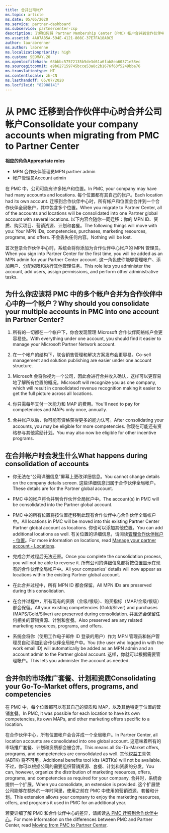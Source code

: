 ```yaml
---
title: 合并公司帐户
ms.topic: article
ms.date: 05/05/2020
ms.service: partner-dashboard
ms.subservice: partnercenter-csp
description: 了解如何将 Partner Membership Center (PMC) 帐户合并到合作伙伴中心的一个帐户中。 应用于从 PMC 到合作伙伴中心的迁移。
ms.assetid: 4A07A85A-594E-4121-808C-37E7FA18A0C5
author: laurabrenner
ms.author: labrenne
ms.localizationpriority: high
ms.custom: SEOMAY.20
ms.openlocfilehash: 63bbbc57572135b5de3d61a6fab8ea60371e58ec
ms.sourcegitcommit: e9b627159745bcce53a8c2b1676f63f5249bba76
ms.translationtype: HT
ms.contentlocale: zh-CN
ms.lasthandoff: 05/07/2020
ms.locfileid: "82908141"
---
```

# <a name="consolidate-your-company-accounts-when-migrating-from-pmc-to-partner-center"></a><span data-ttu-id="a057c-104">从 PMC 迁移到合作伙伴中心时合并公司帐户</span><span class="sxs-lookup"><span data-stu-id="a057c-104">Consolidate your company accounts when migrating from PMC to Partner Center</span></span>

<span data-ttu-id="a057c-105">**相应的角色**</span><span class="sxs-lookup"><span data-stu-id="a057c-105">**Appropriate roles**</span></span>

- <span data-ttu-id="a057c-106">MPN 合作伙伴管理员</span><span class="sxs-lookup"><span data-stu-id="a057c-106">MPN partner admin</span></span>
- <span data-ttu-id="a057c-107">帐户管理员</span><span class="sxs-lookup"><span data-stu-id="a057c-107">Account admin</span></span>

<span data-ttu-id="a057c-108">在 PMC 中，公司可能有许多帐户和位置。</span><span class="sxs-lookup"><span data-stu-id="a057c-108">In PMC, your company may have had many accounts and locations.</span></span> <span data-ttu-id="a057c-109">每个位置都有其自己的帐户。</span><span class="sxs-lookup"><span data-stu-id="a057c-109">Each location had its own account.</span></span> <span data-ttu-id="a057c-110">迁移到合作伙伴中心时，所有帐户和位置会合并到一个合作伙伴全局帐户，其中包含多个位置。</span><span class="sxs-lookup"><span data-stu-id="a057c-110">When you migrate to Partner Center, all of the accounts and locations will be consolidated into one Partner global account with several locations.</span></span> <span data-ttu-id="a057c-111">以下内容会随你一同迁移：你的 MPN ID、资质、购买项目、营销资源、计划和套餐。</span><span class="sxs-lookup"><span data-stu-id="a057c-111">The following things will move with you: Your MPN IDs, competencies, purchases, marketing resources, programs, and offers.</span></span> <span data-ttu-id="a057c-112">不会丢失任何内容。</span><span class="sxs-lookup"><span data-stu-id="a057c-112">Nothing will be lost.</span></span>

<span data-ttu-id="a057c-113">首次登录合作伙伴中心时，系统会将你添加为合作伙伴中心帐户的 MPN 管理员。</span><span class="sxs-lookup"><span data-stu-id="a057c-113">When you sign into Partner Center for the first time, you will be added as an MPN admin for your Partner Center account.</span></span> <span data-ttu-id="a057c-114">这一角色使你能够管理帐户、添加用户、分配权限和执行其他管理任务。</span><span class="sxs-lookup"><span data-stu-id="a057c-114">This role lets you administer the account, add users, assign permissions, and perform other administrative tasks.</span></span>

## <a name="why-should-you-consolidate-your-multiple-accounts-in-pmc-into-one-account-in-partner-center"></a><span data-ttu-id="a057c-115">为什么你应该将 PMC 中的多个帐户合并为合作伙伴中心中的一个帐户？</span><span class="sxs-lookup"><span data-stu-id="a057c-115">Why should you consolidate your multiple accounts in PMC into one account in Partner Center?</span></span>

1. <span data-ttu-id="a057c-116">所有的一切都在一个帐户下，你会发现管理 Microsoft 合作伙伴网络帐户会更容易些。</span><span class="sxs-lookup"><span data-stu-id="a057c-116">With everything under one account, you should find it easier to manage your Microsoft Partner Network account.</span></span>

2. <span data-ttu-id="a057c-117">在一个帐户的结构下，联合销售管理和解决方案发布会更容易。</span><span class="sxs-lookup"><span data-stu-id="a057c-117">Co-sell management and solution publishing are easier under one account structure.</span></span>

3. <span data-ttu-id="a057c-118">Microsoft 会将你视为一个公司，因此会进行合并收入确认，这样可以更容易地了解所有位置的概况。</span><span class="sxs-lookup"><span data-stu-id="a057c-118">Microsoft will recognize you as one company, which will result in consolidated revenue recognition making it easier to get the full picture across all locations.</span></span>  

4. <span data-ttu-id="a057c-119">你只需每年支付一次能力和 MAP 的费用。</span><span class="sxs-lookup"><span data-stu-id="a057c-119">You'll need to pay for competencies and MAPs only once, annually.</span></span>

5. <span data-ttu-id="a057c-120">合并帐户以后，你可能有资格获得更多的能力认可。</span><span class="sxs-lookup"><span data-stu-id="a057c-120">After consolidating your accounts, you may be eligible for more competencies.</span></span> <span data-ttu-id="a057c-121">你现在可能还有资格参与其他奖励计划。</span><span class="sxs-lookup"><span data-stu-id="a057c-121">You may also now be eligible for other incentive programs.</span></span>


## <a name="what-happens-during-consolidation-of-accounts"></a><span data-ttu-id="a057c-122">在合并帐户时会发生什么</span><span class="sxs-lookup"><span data-stu-id="a057c-122">What happens during consolidation of accounts</span></span>

- <span data-ttu-id="a057c-123">你无法在“公司详细信息”屏幕上更改详细信息。</span><span class="sxs-lookup"><span data-stu-id="a057c-123">You cannot change details on the company details screen.</span></span> <span data-ttu-id="a057c-124">这些详细信息归属于合作伙伴全局帐户。</span><span class="sxs-lookup"><span data-stu-id="a057c-124">These details are for the Partner global account.</span></span> 

- <span data-ttu-id="a057c-125">PMC 中的帐户将合并到合作伙伴全局帐户中。</span><span class="sxs-lookup"><span data-stu-id="a057c-125">The account(s) in PMC will be consolidated into the Partner global account.</span></span>

- <span data-ttu-id="a057c-126">PMC 中的所有位置将按位置迁移到此现有合作伙伴中心合作伙伴全局帐户中。</span><span class="sxs-lookup"><span data-stu-id="a057c-126">All locations in PMC will be moved into this existing Partner Center Partner global account as locations.</span></span> <span data-ttu-id="a057c-127">你也可以添加其他位置。</span><span class="sxs-lookup"><span data-stu-id="a057c-127">You can add additional locations as well.</span></span> <span data-ttu-id="a057c-128">有关位置的详细信息，请阅读[管理合作伙伴帐户 - 位置](manage-locations.md)。</span><span class="sxs-lookup"><span data-stu-id="a057c-128">For more information on locations, read  [Manage your partner account - Locations](manage-locations.md).</span></span>

- <span data-ttu-id="a057c-129">完成合并过程后无法还原。</span><span class="sxs-lookup"><span data-stu-id="a057c-129">Once you complete the consolidation process, you will not be able to reverse it.</span></span> <span data-ttu-id="a057c-130">所有公司的详细信息都将按位置显示在现有的合作伙伴全局帐户中。</span><span class="sxs-lookup"><span data-stu-id="a057c-130">All your companies' details will now appear as locations within the existing Partner global account.</span></span> 

- <span data-ttu-id="a057c-131">在此合并过程中，所有 MPN ID 都会保留。</span><span class="sxs-lookup"><span data-stu-id="a057c-131">All MPN IDs are preserved during this consolidation.</span></span>

- <span data-ttu-id="a057c-132">在合并过程中，所有现有的资质（金级/银级）、购买指标（MAP/金级/银级）都会保留。</span><span class="sxs-lookup"><span data-stu-id="a057c-132">All your existing competencies (Gold/Silver) and purchases (MAPS/Gold/Silver) are preserved during consolidation.</span></span> <span data-ttu-id="a057c-133">并且还会保留任何相关的营销资源、计划和套餐。</span><span class="sxs-lookup"><span data-stu-id="a057c-133">Also preserved are any related marketing resources, programs, and offers.</span></span>

- <span data-ttu-id="a057c-134">系统会将你（使用工作电子邮件 ID 登录的用户）作为 MPN 管理员和帐户管理员自动添加到合作伙伴全局帐户中。</span><span class="sxs-lookup"><span data-stu-id="a057c-134">You (the user who logged in with the work email ID) will automatically be added as an MPN admin and an account admin to the Partner global account.</span></span> <span data-ttu-id="a057c-135">这样，你就可以根据需要管理帐户。</span><span class="sxs-lookup"><span data-stu-id="a057c-135">This lets you administer the account as needed.</span></span>

## <a name="consolidating-your-go-to-market-offers-programs-and-competencies"></a><span data-ttu-id="a057c-136">合并你的市场推广套餐、计划和资质</span><span class="sxs-lookup"><span data-stu-id="a057c-136">Consolidating your Go-To-Market offers, programs, and competencies</span></span>

<span data-ttu-id="a057c-137">在 PMC 中，每个位置都可以有其自己的资质和 MAP，以及其他特定于位置的营销套餐。</span><span class="sxs-lookup"><span data-stu-id="a057c-137">In PMC, it was possible for each location to have its own competencies, its own MAPs, and other marketing offers specific to a location.</span></span>

<span data-ttu-id="a057c-138">在合作伙伴中心，所有位置帐户会合并成一个全局帐户。</span><span class="sxs-lookup"><span data-stu-id="a057c-138">In Partner Center, all location accounts are consolidated into one global account.</span></span> <span data-ttu-id="a057c-139">这意味着所有的市场推广套餐、计划和资质都会被合并。</span><span class="sxs-lookup"><span data-stu-id="a057c-139">This means all Go-To-Market offers, programs, and competencies are consolidated as well.</span></span> <span data-ttu-id="a057c-140">其他权益工具包 (ABTK) 将不可用。</span><span class="sxs-lookup"><span data-stu-id="a057c-140">Additional benefits tool kits (ABTKs) will not be available.</span></span> <span data-ttu-id="a057c-141">不过，你可以根据公司的需要组织营销资源、套餐、计划和资质的分发。</span><span class="sxs-lookup"><span data-stu-id="a057c-141">You can, however, organize the distribution of marketing resources, offers, programs, and competencies as required for your company.</span></span> <span data-ttu-id="a057c-142">合并时，系统会提供一个扩展。</span><span class="sxs-lookup"><span data-stu-id="a057c-142">When you consolidate, an extension is provided.</span></span> <span data-ttu-id="a057c-143">这个扩展使公司能够在额外的一年时间里，使用之前在 PMC 中使用的营销资源、套餐和计划。</span><span class="sxs-lookup"><span data-stu-id="a057c-143">This extension allows your company to enjoy the marketing resources, offers, and programs it used in PMC for an additional year.</span></span>

<span data-ttu-id="a057c-144">若要详细了解 PMC 和合作伙伴中心的差异，请阅读[从 PMC 迁移到合作伙伴中心](guide-to-migration.md)。</span><span class="sxs-lookup"><span data-stu-id="a057c-144">For more information on the differences between PMC and Partner Center, read [Moving from PMC to Partner Center](guide-to-migration.md).</span></span>

